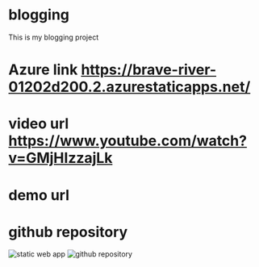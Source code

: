 # blogging
This is my blogging project
# Azure link https://brave-river-01202d200.2.azurestaticapps.net/
# video url https://www.youtube.com/watch?v=GMjHIzzajLk
# demo url 
# github repository 
![static web app ](https://user-images.githubusercontent.com/112406146/198210412-c5d12855-65b7-4eaa-9e1a-20937aa971c0.png)
![github repository ](https://user-images.githubusercontent.com/112406146/198210418-4a6ce473-3bd0-4f55-ac66-8f7085127ccf.png)
